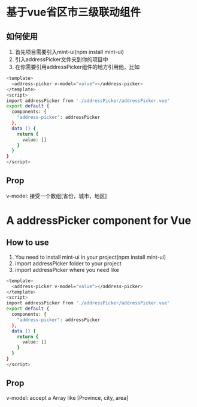 
# 基于vue省区市三级联动组件

## 如何使用
1. 首先项目需要引入mint-ui(npm install mint-ui)
2. 引入addressPicker文件夹到你的项目中
3. 在你需要引用addressPicker组件的地方引用他，比如

``` bash
<template>
  <address-picker v-model="value"></address-picker>
</template>
<script>
import addressPicker from './addressPicker/addressPicker.vue'
export default {
  components: {
    "address-picker": addressPicker
  },
  data () {
    return {
      value: []
    }
  }
}
</script>
```
## Prop
v-model: 接受一个数组[省份，城市，地区]



# A addressPicker component for Vue
## How to use
1. You need to install mint-ui in your project(npm install mint-ui)
2. import addressPicker folder to your project
3. import addressPicker where you need like

``` bash
<template>
  <address-picker v-model="value"></address-picker>
</template>
<script>
import addressPicker from './addressPicker/addressPicker.vue'
export default {
  components: {
    "address-picker": addressPicker
  },
  data () {
    return {
      value: []
    }
  }
}
</script>
```
## Prop
v-model: accept a Array like [Province, city, area]


